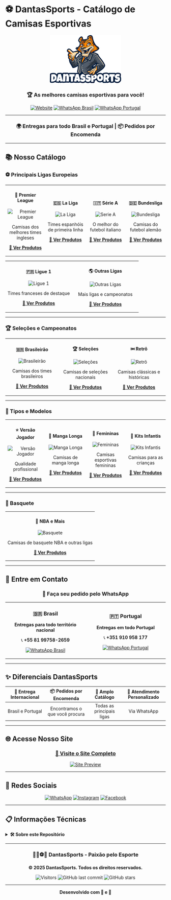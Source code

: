 # ⚽ DantasSports - Catálogo de Camisas Esportivas

<div align="center">
  
![DantasSports Logo](images/logo.png)

### 🏆 As melhores camisas esportivas para você!

[![Website](https://img.shields.io/badge/Website-Visitar-092f60?style=for-the-badge)](https://wandersondantas.github.io/dantassports/)
[![WhatsApp Brasil](https://img.shields.io/badge/WhatsApp-Brasil-25D366?style=for-the-badge&logo=whatsapp)](https://wa.me/5581997582659)
[![WhatsApp Portugal](https://img.shields.io/badge/WhatsApp-Portugal-25D366?style=for-the-badge&logo=whatsapp)](https://wa.me/351910958177)

---

### 🌍 Entregas para todo Brasil e Portugal | 📦 Pedidos por Encomenda

</div>

---

## 📚 Nosso Catálogo

### ⚽ Principais Ligas Europeias

<table>
<tr>
<td width="25%" align="center">

#### 🏴󠁧󠁢󠁥󠁮󠁧󠁿 Premier League
![Premier League](https://img.shields.io/badge/Premier-League-37003C?style=for-the-badge)

Camisas dos melhores times ingleses

**[📱 Ver Produtos](https://hsquan996.x.yupoo.com/categories/4262420)**

</td>
<td width="25%" align="center">

#### 🇪🇸 La Liga
![La Liga](https://img.shields.io/badge/La-Liga-FF6900?style=for-the-badge)

Times espanhóis de primeira linha

**[📱 Ver Produtos](https://hsquan996.x.yupoo.com/categories/4262419)**

</td>
<td width="25%" align="center">

#### 🇮🇹 Série A
![Serie A](https://img.shields.io/badge/Série-A-008FD7?style=for-the-badge)

O melhor do futebol italiano

**[📱 Ver Produtos](https://hsquan996.x.yupoo.com/categories/4262418)**

</td>
<td width="25%" align="center">

#### 🇩🇪 Bundesliga
![Bundesliga](https://img.shields.io/badge/Bundes-Liga-D20515?style=for-the-badge)

Camisas do futebol alemão

**[📱 Ver Produtos](https://hsquan996.x.yupoo.com/categories/4262416)**

</td>
</tr>
</table>

<table>
<tr>
<td width="50%" align="center">

#### 🇫🇷 Ligue 1
![Ligue 1](https://img.shields.io/badge/Ligue-1-002654?style=for-the-badge)

Times franceses de destaque

**[📱 Ver Produtos](https://hsquan996.x.yupoo.com/categories/4262417)**

</td>
<td width="50%" align="center">

#### 🌎 Outras Ligas
![Outras Ligas](https://img.shields.io/badge/Outras-Ligas-092f60?style=for-the-badge)

Mais ligas e campeonatos

**[📱 Ver Produtos](https://hsquan996.x.yupoo.com/categories/4262421)**

</td>
</tr>
</table>

---

### 🏆 Seleções e Campeonatos

<table>
<tr>
<td width="33%" align="center">

#### 🇧🇷 Brasileirão
![Brasileirão](https://img.shields.io/badge/Brasileirão-009c3b?style=for-the-badge)

Camisas dos times brasileiros

**[📱 Ver Produtos](https://hsquan996.x.yupoo.com/categories/4262427)**

</td>
<td width="33%" align="center">

#### 🏆 Seleções
![Seleções](https://img.shields.io/badge/Seleções-FFD700?style=for-the-badge)

Camisas de seleções nacionais

**[📱 Ver Produtos](https://hsquan996.x.yupoo.com/categories/4262413)**

</td>
<td width="33%" align="center">

#### ⏮️ Retrô
![Retrô](https://img.shields.io/badge/Retrô-8B4513?style=for-the-badge)

Camisas clássicas e históricas

**[📱 Ver Produtos](https://hsquan996.x.yupoo.com/categories/4262424)**

</td>
</tr>
</table>

---

### 👕 Tipos e Modelos

<table>
<tr>
<td width="25%" align="center">

#### ⭐ Versão Jogador
![Versão Jogador](https://img.shields.io/badge/Versão-Jogador-d27214?style=for-the-badge)

Qualidade profissional

**[📱 Ver Produtos](https://hsquan996.x.yupoo.com/categories/4262423)**

</td>
<td width="25%" align="center">

#### 🔵 Manga Longa
![Manga Longa](https://img.shields.io/badge/Manga-Longa-092f60?style=for-the-badge)

Camisas de manga longa

**[📱 Ver Produtos](https://hsquan996.x.yupoo.com/categories/4262412)**

</td>
<td width="25%" align="center">

#### 👩 Femininas
![Femininas](https://img.shields.io/badge/Femininas-FF69B4?style=for-the-badge)

Camisas esportivas femininas

**[📱 Ver Produtos](https://hsquan996.x.yupoo.com/categories/4262415)**

</td>
<td width="25%" align="center">

#### 👶 Kits Infantis
![Kits Infantis](https://img.shields.io/badge/Kits-Infantis-00CED1?style=for-the-badge)

Camisas para as crianças

**[📱 Ver Produtos](https://hsquan996.x.yupoo.com/categories/4262414)**

</td>
</tr>
</table>

---

### 🏀 Basquete

<table>
<tr>
<td align="center">

#### 🏀 NBA e Mais
![Basquete](https://img.shields.io/badge/Basquete-NBA-FF6B35?style=for-the-badge)

Camisas de basquete NBA e outras ligas

**[📱 Ver Produtos](https://hsquan996.x.yupoo.com/categories/4262426?page=1)**

</td>
</tr>
</table>

---

## 💬 Entre em Contato

<div align="center">

### 📲 Faça seu pedido pelo WhatsApp

<table>
<tr>
<td width="50%" align="center">

### 🇧🇷 Brasil
**Entregas para todo território nacional**

📞 **+55 81 99758-2659**

[![WhatsApp Brasil](https://img.shields.io/badge/Chamar_no_WhatsApp-25D366?style=for-the-badge&logo=whatsapp&logoColor=white)](https://wa.me/5581997582659)

</td>
<td width="50%" align="center">

### 🇵🇹 Portugal
**Entregas em todo Portugal**

📞 **+351 910 958 177**

[![WhatsApp Portugal](https://img.shields.io/badge/Chamar_no_WhatsApp-25D366?style=for-the-badge&logo=whatsapp&logoColor=white)](https://wa.me/351910958177)

</td>
</tr>
</table>

</div>

---

## ✨ Diferenciais DantasSports

<div align="center">

| 🚚 Entrega Internacional | 📦 Pedidos por Encomenda | 👕 Amplo Catálogo | 💬 Atendimento Personalizado |
|:---:|:---:|:---:|:---:|
| Brasil e Portugal | Encontramos o que você procura | Todas as principais ligas | Via WhatsApp |

</div>

---

## 🌐 Acesse Nosso Site

<div align="center">

### [🌟 Visite o Site Completo](https://wandersondantas.github.io/dantassports/)

[![Site Preview](https://img.shields.io/badge/Site-Online-success?style=for-the-badge&logo=github)](https://wandersondantas.github.io/dantassports/)

</div>

---

## 📱 Redes Sociais

<div align="center">

[![WhatsApp](https://img.shields.io/badge/WhatsApp-25D366?style=for-the-badge&logo=whatsapp&logoColor=white)](https://wa.me/5581997582659)
[![Instagram](https://img.shields.io/badge/Instagram-E4405F?style=for-the-badge&logo=instagram&logoColor=white)](#)
[![Facebook](https://img.shields.io/badge/Facebook-1877F2?style=for-the-badge&logo=facebook&logoColor=white)](#)

</div>

---

## 📋 Informações Técnicas

<details>
<summary><b>🛠️ Sobre este Repositório</b></summary>

### Estrutura do Projeto
```
dantassports/
├── index.html          # Página principal
├── css/
│   └── style.css      # Estilos personalizados
├── js/
│   └── script.js      # Interatividade
├── images/
│   └── logo.png       # Logo da loja
└── README.md          # Este arquivo
```

### Tecnologias
- HTML5
- CSS3 (Grid, Flexbox, Animations)
- JavaScript (Vanilla)
- Font Awesome Icons
- GitHub Pages

### Como Contribuir
1. Fork este repositório
2. Crie uma branch (`git checkout -b feature/nova-funcionalidade`)
3. Commit suas mudanças (`git commit -m 'Adiciona nova funcionalidade'`)
4. Push para a branch (`git push origin feature/nova-funcionalidade`)
5. Abra um Pull Request

</details>

---

<div align="center">

### 🏃‍♂️⚽🏀 DantasSports - Paixão pelo Esporte

**© 2025 DantasSports. Todos os direitos reservados.**

![Visitors](https://visitor-badge.laobi.icu/badge?page_id=wandersondantas.dantassports)
![GitHub last commit](https://img.shields.io/github/last-commit/wandersondantas/dantassports?style=flat-square)
![GitHub stars](https://img.shields.io/github/stars/wandersondantas/dantassports?style=social)

---

**Desenvolvido com 💙 e 🧡**

</div>